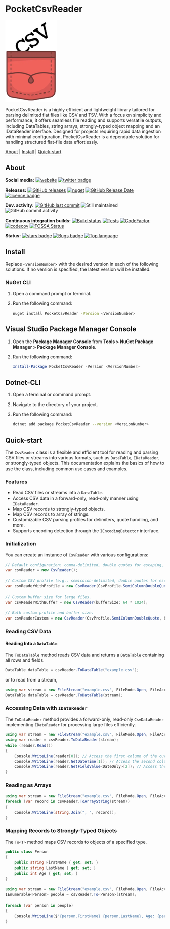 # PocketCsvReader

![Logo](https://github.com/Seddryck/PocketCsvReader/raw/main/assets/PocketCsvReader-icon-256.png)

PocketCsvReader is a highly efficient and lightweight library tailored for parsing delimited flat files like CSV and TSV. With a focus on simplicity and performance, it offers seamless file reading and supports versatile outputs, including DataTables, string arrays, strongly-typed object mapping and an IDataReader interface. Designed for projects requiring rapid data ingestion with minimal configuration, PocketCsvReader is a dependable solution for handling structured flat-file data effortlessly.

[About][] | [Install][] | [Quick-start][]

[About]: #about (About)
[Install]: #install (Install)
[Quick-start]: #quick-start (Quick-start)

## About

**Social media:** [![website](https://img.shields.io/badge/website-seddryck.github.io/PocketCsvReader-fe762d.svg)](https://seddryck.github.io/PocketCsvReader)
[![twitter badge](https://img.shields.io/badge/twitter%20PocketCsvReader-@Seddryck-blue.svg?style=flat&logo=twitter)](https://twitter.com/Seddryck)

**Releases:** [![GitHub releases](https://img.shields.io/github/v/release/seddryck/PocketCsvReader?label=GitHub%20releases)](https://github.com/seddryck/PocketCsvReader/releases/latest) 
[![nuget](https://img.shields.io/nuget/v/PocketCsvReader.svg)](https://www.nuget.org/packages/PocketCsvReader/) [![GitHub Release Date](https://img.shields.io/github/release-date/seddryck/PocketCsvReader.svg)](https://github.com/Seddryck/PocketCsvReader/releases/latest) [![licence badge](https://img.shields.io/badge/License-Apache%202.0-yellow.svg)](https://github.com/Seddryck/PocketCsvReader/blob/master/LICENSE) 

**Dev. activity:** [![GitHub last commit](https://img.shields.io/github/last-commit/Seddryck/PocketCsvReader.svg)](https://github.com/Seddryck/PocketCsvReader/commits)
![Still maintained](https://img.shields.io/maintenance/yes/2024.svg)
![GitHub commit activity](https://img.shields.io/github/commit-activity/y/Seddryck/PocketCsvReader)

**Continuous integration builds:** [![Build status](https://ci.appveyor.com/api/projects/status/t3d6qtln4hcjyrkl?svg=true)](https://ci.appveyor.com/project/Seddryck/PocketCsvReader/)
[![Tests](https://img.shields.io/appveyor/tests/seddryck/PocketCsvReader.svg)](https://ci.appveyor.com/project/Seddryck/PocketCsvReader/build/tests)
[![CodeFactor](https://www.codefactor.io/repository/github/seddryck/PocketCsvReader/badge)](https://www.codefactor.io/repository/github/seddryck/PocketCsvReader)
[![codecov](https://codecov.io/github/Seddryck/PocketCsvReader/branch/main/graph/badge.svg?token=PCRL1Y6JVR)](https://codecov.io/github/Seddryck/PocketCsvReader)
[![FOSSA Status](https://app.fossa.com/api/projects/git%2Bgithub.com%2FSeddryck%2FPocketCsvReader.svg?type=shield)](https://app.fossa.com/projects/git%2Bgithub.com%2FSeddryck%2FPocketCsvReader?ref=badge_shield)

**Status:** [![stars badge](https://img.shields.io/github/stars/Seddryck/PocketCsvReader.svg)](https://github.com/Seddryck/PocketCsvReader/stargazers)
[![Bugs badge](https://img.shields.io/github/issues/Seddryck/PocketCsvReader/bug.svg?color=red&label=Bugs)](https://github.com/Seddryck/PocketCsvReader/issues?utf8=%E2%9C%93&q=is:issue+is:open+label:bug+)
[![Top language](https://img.shields.io/github/languages/top/seddryck/PocketCsvReader.svg)](https://github.com/Seddryck/PocketCsvReader/search?l=C%23)

## Install

Replace `<VersionNumber>` with the desired version in each of the following solutions. If no version is specified, the latest version will be installed.

### NuGet CLI

1. Open a command prompt or terminal.
2. Run the following command:

   ```bash
   nuget install PocketCsvReader -Version <VersionNumber>
   ```
   
## Visual Studio Package Manager Console

1. Open the **Package Manager Console** from **Tools > NuGet Package Manager > Package Manager Console**.
2. Run the following command:

   ```powershell
   Install-Package PocketCsvReader -Version <VersionNumber>
   ```
## Dotnet-CLI

1. Open a terminal or command prompt.
2. Navigate to the directory of your project.
3. Run the following command:

   ```bash
   dotnet add package PocketCsvReader --version <VersionNumber>
   ```
## Quick-start

The `CsvReader` class is a flexible and efficient tool for reading and parsing CSV files or streams into various formats, such as `DataTable`, `IDataReader`, or strongly-typed objects. This documentation explains the basics of how to use the class, including common use cases and examples.

### Features

- Read CSV files or streams into a `DataTable`.
- Access CSV data in a forward-only, read-only manner using `IDataReader`.
- Map CSV records to strongly-typed objects.
- Map CSV records to array of strings.
- Customizable CSV parsing profiles for delimiters, quote handling, and more.
- Supports encoding detection through the `IEncodingDetector` interface.

### Initialization

You can create an instance of `CsvReader` with various configurations:

```csharp
// Default configuration: comma-delimited, double quotes for escaping, 4 KB buffer size.
var csvReader = new CsvReader();

// Custom CSV profile (e.g., semicolon-delimited, double quotes for escaping).
var csvReaderWithProfile = new CsvReader(CsvProfile.SemiColumnDoubleQuote);

// Custom buffer size for large files.
var csvReaderWithBuffer = new CsvReader(bufferSize: 64 * 1024);

// Both custom profile and buffer size.
var csvReaderCustom = new CsvReader(CsvProfile.SemiColumnDoubleQuote, bufferSize: 16 * 1024);
```

### Reading CSV Data

#### Reading Into a `DataTable`

The `ToDataTable` method reads CSV data and returns a `DataTable` containing all rows and fields.

```csharp
DataTable dataTable = csvReader.ToDataTable("example.csv");
```

or to read from a stream,

```csharp
using var stream = new FileStream("example.csv", FileMode.Open, FileAccess.Read);
DataTable dataTable = csvReader.ToDataTable(stream);
```

### Accessing Data with `IDataReader`

The `ToDataReader` method provides a forward-only, read-only `CsvDataReader` implementing `IDataReader` for processing large files efficiently.

```csharp
using var stream = new FileStream("example.csv", FileMode.Open, FileAccess.Read);
using var reader = csvReader.ToDataReader(stream);
while (reader.Read())
{
    Console.WriteLine(reader[0]); // Access the first column of the current row.
    Console.WriteLine(reader.GetDateTime[1]); // Access the second column of the current row as an object boxing a DateTime.
    Console.WriteLine(reader.GetFieldValue<DateOnly>[2]); // Access the third column of the current row as DateOnly.
}
```

### Reading as Arrays

```csharp
using var stream = new FileStream("example.csv", FileMode.Open, FileAccess.Read);
foreach (var record in csvReader.ToArrayString(stream))
{
    Console.WriteLine(string.Join(", ", record));
}
```

### Mapping Records to Strongly-Typed Objects

The `To<T>` method maps CSV records to objects of a specified type.

```csharp
public class Person
{
    public string FirstName { get; set; }
    public string LastName { get; set; }
    public int Age { get; set; }
}

using var stream = new FileStream("example.csv", FileMode.Open, FileAccess.Read);
IEnumerable<Person> people = csvReader.To<Person>(stream);

foreach (var person in people)
{
    Console.WriteLine($"{person.FirstName} {person.LastName}, Age: {person.Age}");
}
```

